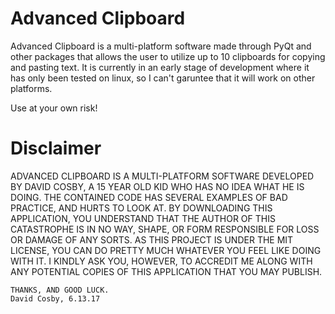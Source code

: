 # Advanced Clipboard
Advanced Clipboard is a multi-platform software made through PyQt and other packages that allows the user to utilize up to 10 clipboards for copying and pasting text. It is currently in an early stage of development where it has only been tested on linux, so I can't garuntee that it will work on other platforms.

Use at your own risk!



# Disclaimer

ADVANCED CLIPBOARD IS A MULTI-PLATFORM SOFTWARE DEVELOPED BY DAVID COSBY, A 15 YEAR OLD KID WHO HAS NO IDEA WHAT HE IS DOING. THE CONTAINED CODE HAS SEVERAL EXAMPLES OF BAD PRACTICE, AND HURTS TO LOOK AT.
BY DOWNLOADING THIS APPLICATION, YOU UNDERSTAND THAT THE AUTHOR OF THIS CATASTROPHE IS IN NO WAY, SHAPE, OR FORM RESPONSIBLE FOR LOSS OR DAMAGE OF ANY SORTS.
AS THIS PROJECT IS UNDER THE MIT LICENSE, YOU CAN DO PRETTY MUCH WHATEVER YOU FEEL LIKE DOING WITH IT. I KINDLY ASK YOU, HOWEVER, TO ACCREDIT ME ALONG WITH ANY POTENTIAL COPIES OF THIS APPLICATION THAT YOU MAY PUBLISH. 

 	THANKS, AND GOOD LUCK.
 	David Cosby, 6.13.17
